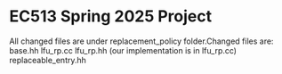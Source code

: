 # EC513 Spring 2025 Project
All changed files are under replacement_policy folder.Changed files are:
base.hh
lfu_rp.cc
lfu_rp.hh (our implementation is in lfu_rp.cc)
replaceable_entry.hh
 
